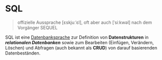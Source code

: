 # SQL 



> offizielle Aussprache [ɛskjuːˈɛl], oft aber auch [ˈsiːkwəl] nach dem Vorgänger SEQUEL







SQL ist eine [Datenbanksprache](https://de.wikipedia.org/wiki/Datenbanksprache) zur Definition von **Datenstrukturen** in ***relationalen Datenbanken*** sowie zum Bearbeiten (Einfügen, Verändern, Löschen) und Abfragen (auch bekannt als **CRUD**) von darauf basierenden Datenbeständen.
